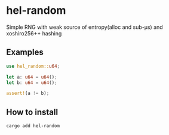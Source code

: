 # hel-random

Simple RNG with weak source of entropy(alloc and sub-μs) and xoshiro256++ hashing

## Examples

```rust
use hel_random::u64;

let a: u64 = u64();
let b: u64 = u64();

assert!(a != b);
```

## How to install

```
cargo add hel-random
```
